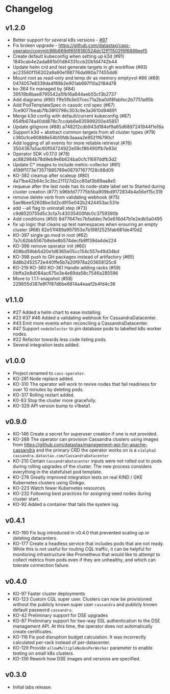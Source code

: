 # Changelog

## v1.2.0
* Better support for several k8s versions - [#97](https://github.com/datastax/cass-operator/commit/9d76ad8258aa4e1d4893a357546de7de80aef0a0)
* Fix broken upgrade - https://github.com/datastax/cass-operator/commit/86b869df65f8180524dc12ff11502f6f6889eef5
* Create default kubeconfig when setting up k3d (#91) 1845cab4e2ada881b01d84331ccb20b1d4742b44
* Update helm crd and test generate targets in gh workflow (#93) ac23560f156202a9a90e198776da980a77455dd6
* Mount root as read-only and temp dir as memory emptyvol #86 (#89) 0474057e8339da4f89b2e901ab697f10a2184d78
* ko-364 fix managed by (#84) 39519b8bae8795542a5fb16a844aeb55cf3b2737
* Add diagrams (#90) f1fe5fb3e07cec71a2ba0df8fabfec2b7751a95b
* Add PodTemplateSpec in cassdc crd spec (#67) 7ce9077beab7fb38f0796c303c9e3a3610d94691
* Merge k3d config with default/current kubeconfig (#87) 654fb674a40dd878c7ccdab6e635999200e45851
* Update gitignore (#88) a7482f2cdb943d184ef9a65d6897241944f1e16a
* Support k3d + abstract common targets from all cluster types (#79) c360cfce60888e54b10fdb3aaaa2e9521f6790cf
* Add logging of all events for more reliable retrieval (#76) 3504367a5ac60f04724922e59cf86490ffb7e83d
* Operator SDK v0.17.0 (#78) ac882984b78d9eb9e6b624ba0cfc11697ddfb3d2
* Update C* images to include metric-collector (#81) 4196f1173e73571985789e087971677f28c88d09
* KO-382 cleanup after scaleup (#80) 4a71be42b64c3c3bc211127d2cc80af3b69aa8e5
* requeue after the last node has its node-state label set to Started during cluster creation (#77) b96bfd77775b5ba909bd9172834b4a56ef15c319
* remove delete verb from validating webhook (#75) 5ae9bee52608be3d2cd915e042b2424453ac531e
* add --all flag to uninstall step (#73) c9d8520755d5c3cfa7c43035400fdc0c3759390b
* Add conditions (#50) 8d77647ec7bfaddec7e0e616d47b1e2edb5a0495
* fix up logic that cleans up test namespaces when ensuring an empty cluster (#68) 82e51f489a997953e7b198f2525fab681de4f0d2
* KO-397  single go.mod in root (#62) 7a7c62bb5567b8ebe8b574decfb8ff39da4de224
* KO-396 remove operator init (#60) 408bd59bb5d20e1d8365e05cc154c557e49d34bd
* KO-398 push to GH packages instead of artifactory (#65) 8d8b2452572e440ffe5b7a20f978a203658125c8
* KO-219 KO-360 KO-361 Handle adding racks (#59) 0bffa2e8d084ac675e3e4e69da58c7546a285596
* Move to 1.1.1-snapshot (#58) 229855d387e8f7f87d6be6814a4eaaf2b4fd4c36

## v1.1.0
* #27 Added a helm chart to ease installing.
* #23 #37 #46 Added a validating webhook for CassandraDatacenter.
* #43 Emit more events when reconciling a CassandraDatacenter.
* #47 Support `nodeSelector` to pin database pods to labelled k8s worker nodes.
* #22 Refactor towards less code listing pods.
* Several integration tests added.

## v1.0.0
* Project renamed to `cass-operator`.
* KO-281 Node replace added.
* KO-310 The operator will work to revive nodes that fail readiness for over 10 minutes
  by deleting pods.
* KO-317 Rolling restart added.
* K0-83 Stop the cluster more gracefully.
* KO-329 API version bump to v1beta1.

## v0.9.0
* KO-146 Create a secret for superuser creation if one is not provided.
* KO-288 The operator can provision Cassandra clusters using images from
  https://github.com/datastax/management-api-for-apache-cassandra and the primary
  CRD the operator works on is a `v1alpha2` `cassandra.datastax.com/CassandraDatacenter`
* KO-210 Certain `CassandraDatacenter` inputs were not rolled out to pods during
  rolling upgrades of the cluster. The new process considers everything in the
  statefulset pod template.
* KO-276 Greatly improved integration tests on real KIND / GKE Kubernetes clusters
  using Ginkgo.
* KO-223 Watch fewer Kubernetes resources.
* KO-232 Following best practices for assigning seed nodes during cluster start.
* KO-92 Added a container that tails the system log.

## v0.4.1
* KO-190 Fix bug introduced in v0.4.0 that prevented scaling up or deleting
  datacenters.
* KO-177 Create a headless service that includes pods that are not ready. While
  this is not useful for routing CQL traffic, it can be helpful for monitoring
  infrastructure like Prometheus that would like to attempt to collect metrics
  from pods even if they are unhealthy, and which can tolerate connection
  failure.

## v0.4.0
* KO-97  Faster cluster deployments
* KO-123 Custom CQL super user. Clusters can now be provisioned without the
  publicly known super user `cassandra` and publicly known default password
  `cassandra`.
* KO-42  Preliminary support for DSE upgrades
* KO-87  Preliminary support for two-way SSL authentication to the DSE
  management API. At this time, the operator does not automatically create
  certificates.
* KO-116 Fix pod disruption budget calculation. It was incorrectly calculated
  per-rack instead of per-datacenter.
* KO-129 Provide `allowMultipleNodesPerWorker` parameter to enable testing
  on small k8s clusters.
* KO-136 Rework how DSE images and versions are specified.

## v0.3.0
* Initial labs release.
